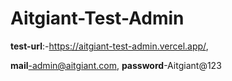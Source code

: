 # Aitgiant-Test-Admin
**test-url**:-https://aitgiant-test-admin.vercel.app/,

**mail**-admin@aitgiant.com,
**password**-Aitgiant@123
